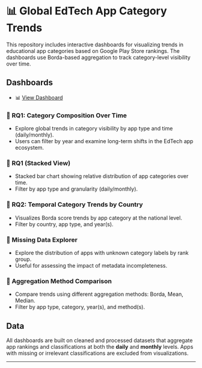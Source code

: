 # 📊 Global EdTech App Category Trends

This repository includes interactive dashboards for visualizing trends in educational app categories based on Google Play Store rankings. The dashboards use Borda-based aggregation to track category-level visibility over time.

## Dashboards

- 📊 [View Dashboard](https://edtech-yq3e.onrender.com/)

### 🔹 RQ1: Category Composition Over Time
- Explore global trends in category visibility by app type and time (daily/monthly).
- Users can filter by year and examine long-term shifts in the EdTech app ecosystem.

### 🔹 RQ1 (Stacked View)
- Stacked bar chart showing relative distribution of app categories over time.
- Filter by app type and granularity (daily/monthly).

### 🔹 RQ2: Temporal Category Trends by Country
- Visualizes Borda score trends by app category at the national level.
- Filter by country, app type, and year(s).

### 🔹 Missing Data Explorer
- Explore the distribution of apps with unknown category labels by rank group.
- Useful for assessing the impact of metadata incompleteness.

### 🔹 Aggregation Method Comparison
- Compare trends using different aggregation methods: Borda, Mean, Median.
- Filter by app type, category, year(s), and method(s).

## Data

All dashboards are built on cleaned and processed datasets that aggregate app rankings and classifications at both the **daily** and **monthly** levels. Apps with missing or irrelevant classifications are excluded from visualizations.

---

